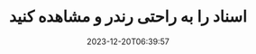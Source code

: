 ---
############################# Static ##########################
layout: "family"
date: 2023-12-20T06:39:57
draft: false

product: "Viewer"
product_tag: "viewer"

############################# Head ############################
head_title: "API رندر و مشاهده اسناد | SDK نمایش اسناد در محل و سرویس آنلاین"
head_description: "رندر و مشاهده فایل های Word، PDF، Excel، Powerpoint یا Image به راحتی و رایگان"

############################# Header ##########################
title: "اسناد را به راحتی رندر و مشاهده کنید"
description: |
  SDK قدرتمند نمایش اسناد برای رندر کردن انواع فایل‌ها به PDF، HTML و تصویر.

  اسناد را از منابع مختلف بارگیری کنید، از جمله فایل ها، جریان ها، URL ها، سرورهای FTP، Amazon S3، Azure Blob Storage و موارد دیگر.

  صفحات HTML پاسخگو ایجاد کنید، از فایل های PDF خروجی محافظت کنید و صفحات آنها را مجددا مرتب کنید، صفحات را بچرخانید، یادداشت ها و نظرات را در صورت نیاز ارائه دهید.

############################# Platforms ############################
supported_platforms:
  enable: true  
  head_title: "پلتفرم خود را انتخاب کنید"
  title: "پلتفرم های پشتیبانی شده"
  description: "کتابخانه GroupDocs.Viewer از سیستم عامل ها و چارچوب های زیر پشتیبانی می کند"
  details_link_title: "بیشتر بدانید"
  items:
    # supported_platforms loop
    - title: ".NET"
      description: "GroupDocs.Viewer for .NET"
      color: "blue"
      tag: "net"
      link: "/viewer/net/"
      features_link: "https://docs.groupdocs.com/viewer/net/system-requirements/"
      features:
        # features loop
        - content: ".NET Framework 4.6.2+  <br>  .NET Core 3.1  <br>  .NET 6+"
          rows: "3"
        # features loop
        - content: "Windows, Linux"
          rows: "1"
        # features loop
        - content: "بیش از 180 فرمت فایل"
          rows: "1"
        # features loop
        - content: "بسته UI برای ASP.NET Core"
          rows: "1"
        # features loop
        - content: "ASP.NET WebForms Demo  <br>  ASP.NET MVC Demo  <br>  ASP.NET Core Demo"
          rows: "3"
    
    # supported_platforms loop
    - title: "Java"
      description: "GroupDocs.Viewer for Java"
      color: "red"
      tag: "java"
      link: "/viewer/java/"
      features_link: "https://docs.groupdocs.com/viewer/java/system-requirements/"
      features:
        # features loop
        - content: "J2SE 8.0 (1.8)+"
          rows: "3"
        # features loop
        - content:  "Windows, Linux, macOS"
          rows: "1"       
        # features loop
        - content: "بیش از 180 فرمت فایل"
          rows: "1"
        # features loop
        - content:  "بسته UI برای Spring و Dropwizard"
          rows: "1"
        # features loop
        - content:  "Spring Demo  <br>  Dropwizard demo"
          rows: "3"

    # supported_platforms loop
    - title: "Node.js"
      description: "GroupDocs.Viewer for Node.js"
      color: "green"
      tag: "nodejs-java"
      link: "/viewer/nodejs-java/"
      features_link: "https://docs.groupdocs.com/viewer/nodejs-java/system-requirements/"
      features:
        # features loop
        - content: "Node.js 16+  <br>  and J2SE 8.0 (1.8)+"
          rows: "3"
        # features loop
        - content:  "Windows, Linux, macOS"
          rows: "1"
        # features loop
        - content:  "بیش از 180 فرمت فایل"
          rows: "1"
        # features loop
        - content:  "بسته UI - به زودی"
          rows: "1" 
        # features loop
        - content:  "نسخه ی نمایشی - به زودی"
          rows: "3" 

    # supported_platforms loop
    - title: "Python"
      description: "GroupDocs.Viewer for Python"
      color: "yellow"
      tag: "python-net"
      link: "/viewer/python-net/"
      features_link: "https://docs.groupdocs.com/viewer/python-net/system-requirements/"
      features:
        # features loop
        - content: "Python 3.9+  <br>  and .Net 6+"
          rows: "3"
        # features loop
        - content:  "Windows, Linux, macOS"
          rows: "1"
        # features loop
        - content:  "بیش از 180 فرمت فایل"
          rows: "1"
        # features loop
        - content:  "بسته UI - به زودی"
          rows: "1" 
        # features loop
        - content:  "نسخه ی نمایشی - به زودی"
          rows: "3" 

############################# Features ############################

features:
  enable: true
  title: "مجموعه ویژگی های GroupDocs.Viewer"
  description: "API برای ارائه فایل‌های مختلف به‌عنوان HTML، PDF، PNG و JPEG در برنامه‌ها برای مشاهده آنها بدون نرم‌افزار شخص ثالث."

  items:
    # feature loop
    - icon: "view"
      title: "مشاهده اسناد و تصاویر"
      content: "اسناد را با رندر کردن آنها به صورت فایل های HTML، PDF، PNG و JPEG مشاهده کنید."

    # feature loop
    - icon: "password"
      title: "اسناد ایمن را باز کنید"
      content: "رمز عبور را برای باز کردن اسناد رمزگذاری شده مشخص کنید."

    # feature loop
    - icon: "load"
      title: "فایل ها را از هر کجا بارگیری کنید"
      content: "اسناد را از فایل های مختلف، URL ها، سرورهای FTP، Amazon S3 و موارد دیگر بارگیری کنید."
    
    # feature loop
    - icon: "pages"
      title: "همه یا صفحات خاص را رندر کنید"
      content: "محدوده‌ای از شماره‌های صفحه را برای ارائه مشخص کنید."


############################# Code samples ############################
code_samples:
  enable: true
  title: "نمونه کد GroupDocs.Viewer"
  description: "برخی از موارد از عملیات معمولی GroupDocs.Viewer در C#، Java، TypeScript استفاده می کنند"
  items:
    # code sample loop
    - title: "نحوه رندر فایل های DOCX به PDF"
      content: |
       اسناد DOCX را بدون نصب Microsoft Word یا سایر نرم افزارها به PDF ارائه دهید. به راحتی فایل های DOCX را در برنامه دات نت خود بارگیری و مشاهده کنید، چه یک برنامه وب یا دسکتاپ. در اینجا مثالی از نحوه ارائه یک فایل DOCX به PDF آورده شده است:
      samples:
        - language: "C#"
          color: "blue"
          content: |
            ```csharp {style=abap}   
            // فایل DOCX را برای رندر بارگیری کنید
            using (Viewer viewer = new Viewer("sample.docx"))
            {
              // DOCX را به یک فایل PDF رندر کنید
              PdfViewOptions viewOptions = new PdfViewOptions();
              viewer.View(viewOptions);
            }
            ```
        - language: "Java"
          color: "red"
          content: |
            ```java {style=abap}   
            import com.groupdocs.viewer.Viewer;
            import com.groupdocs.viewer.options.PdfViewOptions;
            // ...
            // فایل DOCX را برای رندر بارگیری کنید
            try (Viewer viewer = new Viewer("sample.docx")) {
                // DOCX را به یک فایل PDF رندر کنید
                PdfViewOptions viewOptions = new PdfViewOptions();
                viewer.view(viewOptions);
            }
            ```
        - language: "TypeScript"
          color: "green"
          content: |
            ```javascript {style=abap}  
            // فایل DOCX را برای رندر بارگیری کنید
            const viewer = new groupdocs.viewer.Viewer("sample.docx")
            
            // DOCX را به یک فایل PDF رندر کنید
            const viewOptions = groupdocs.viewer.PdfViewOptions(output.pdf)
            viewer.view(viewOptions)
            ```

        - language: "Python"
          color: "yellow"
          content: |
            ```python {style=abap} 
            import groupdocs.viewer as gv
            import groupdocs.viewer.options as gvo   
            // فایل DOCX را برای رندر بارگیری کنید
            with gv.Viewer("sample.docx") as viewer:
            
                // DOCX را به یک فایل PDF رندر کنید
                viewOptions = gvo.PdfViewOptions("output.pdf")
                viewer.view(viewOptions)
            ```

############################# Formats ############################
formats:
  enable: true
  title:  "180+ فرمت فایل پشتیبانی می شود"
  description: "GroupDocs.Viewer از عملیات با محبوب ترین پشتیبانی می کند [formats](https://docs.groupdocs.com/viewer/net/supported-document-formats/)"


############################# Metrics ############################

metrics:
  enable: true
  title: "معیارهای عمیق و بینش آماری"
  description: "در تجزیه و تحلیل دقیق ارقام کلیدی ما غوطه ور شوید و معیارهای جامع و بینش آماری را در مورد دستاوردها، تأثیر و رشد ما ارائه دهید."

  items:
    # metrics loop
    - number: "180+"
      title: "فرمت های پشتیبانی شده"
      content: "به راحتی بیش از 180 فرمت فایل از جمله اسناد، تصاویر و نقشه های CAD را بدون دردسر مشاهده کنید. با راه حل جامع مشاهده ما موانع سازگاری را بشکنید و بدون زحمت به فایل های مختلف دسترسی پیدا کنید."
    # metrics loop
    - number: "1.0M"
      title: "دانلودهای NuGet"
      content: "راه حل بسته NuGet ما به یک منبع قابل اعتماد و پذیرفته شده در جامعه توسعه دهندگان تبدیل شده است که یکپارچه سازی یکپارچه و عملکرد ارزشمند را برای پروژه های بی شماری فراهم می کند."

    # metrics loop
    - number: "10+"
      title: "کتابخانه ها"
      content: "محصول ما شامل بیش از 10 کتابخانه است که ویژگی های پیشرفته ای را برای بهینه سازی عملکرد ارائه می دهد. این کتابخانه ها برای برآوردن نیازهای مختلف توسعه با قابلیت های بی نظیر طراحی شده اند."
    
    # metrics loop
    - number: "100+"
      title: "مشتریان خوشحال"
      content: "ارائه خدمات به نمادین ترین مارک ها در سراسر جهان. کشف کنید که چرا صدها نفر GroupDocs.Viewer را دوست دارند! ناوبری بی‌وقفه، همکاری راحت و سهولت استفاده بی‌نظیر را کاوش کنید. همین الان ملحق شوید، همین الان بپیوندید!"


############################# Customers ############################
# logo size X1 => 170:70  X2 => 340 : 140

customers:
  enable: true
  title: "مشتریان خوشحال ما"
  description: "کتابخانه های GroupDocs توسط برندهای مشهور و برجسته جهانی در سراسر جهان به کار گرفته می شوند."

  items:
    # customers loop
    - title: "BenQ Corporation"
      logo: "benq"
    # customers loop
    - title: "Nasdaq Stock Market"
      logo: "nasdaq"
    # customers loop
    - title: "AT&T Inc."
      logo: "att"
    # customers loop
    - title: "AstraZeneca"
      logo: "astrazeneca"
    # customers loop
    - title: "Central Bank of Argentina"
      logo: "argentinacentralbank"
    # customers loop
    - title: "Roche Holding AG"
      logo: "roche"
    # customers loop
    - title: "Capita"
      logo: "capita"
    # customers loop
    - title: "Axa S.A."
      logo: "axa"
    # customers loop
    - title: "Instructure Inc."
      logo: "instructure"
     # customers loop
    - title: "Wipro"
      logo: "wipro"



############################# Actions ############################

actions:
  enable: true
  title: "برای شروع آماده اید؟"
  description: "ویژگی های GroupDocs.Viewer را به صورت رایگان امتحان کنید یا درخواست مجوز کنید"

  items:
    #  loop
    - title: ".NET"
      link: "/viewer/net/"
      color: "blue"
        #  loop
    - title: "Java"
      link: "/viewer/java/"
      color: "red"
        #  loop
    - title: "Node.js"
      link: "/viewer/nodejs-java/"
      color: "green"
        #  loop
    - title: "Python"
      link: "/viewer/python-net/"
      color: "yellow"

############################# Faq ############################

faq:
  enable: true
  title: "سوالات و نگرانی های رایج"
  description: "پاسخ سوالات متداول را در بخش سوالات متداول ما بیابید تا به سرعت سوالات و نگرانی های خود را برطرف کنید."

  items:
    #  loop
    - question: "آیا می توانم محصولات GroupDocs را قبل از خرید ارزیابی کنم؟"
      answer: |
        آره! همه محصولات GroupDocs دارای یک نسخه ارزیابی بدون ریسک هستند. ما قویاً توسعه دهندگان را تشویق می کنیم تا قبل از خرید API های ما را دانلود و امتحان کنند تا مطمئن شوند که نیازهای شما را 100٪ برآورده می کنند.
    #  loop
    - question: "آیا GroupDocs نمایش محصول را انجام می دهد؟"
      answer: |
        خیر، تمرکز ما بر روی API های خود و ساختن کاربردی ترین و پایدارترین محصولات ممکن است. ما آزمایش‌های کاملاً کاربردی و رایگان را در قالب یک [license](https://purchase.groupdocs.com/temporary-license/) ارائه می‌کنیم تا بتوانید خودتان محصول را آزمایش کنید.
    #  loop
    - question: "از کجا می توانم محصول را دانلود کنم؟"
      answer: |
        همه محصولات برای دانلود از [releases](https://releases.groupdocs.com) در دسترس هستند. ما نسخه های فیزیکی نرم افزار خود را از طریق پست ارسال نمی کنیم.    
    #  loop
    - question: "آیا مجوزهای برنامه‌نویس GroupDocs برای هر کاربر یا هر کاربر نام‌گذاری شده است؟"
      answer: |
        مجوزهای توسعه دهنده GroupDocs برای هر کاربر است، نه برای هر کاربر نامگذاری شده. ما می دانیم که اعضای یک تیم برنامه نویسی ممکن است در طول زمان تغییر کنند و اینکه هر بار که اتفاق می افتد به روز رسانی مجوز عملی نیست.
    #  loop
    - question: "آیا فقط برای توسعه دهندگان فعال نیاز به مجوز داریم؟ به عنوان مثال، ما یک تیم متشکل از دو توسعه دهنده داریم که روی شیفت A کار می کنند و یک تیم دوم متشکل از دو توسعه دهنده در شیفت B کار می کنند ... در این شرایط، آیا به دو یا چهار مجوز نیاز داریم؟"
      answer: |
        همه توسعه دهندگانی که روی پروژه کار می کنند نیاز به مجوز دارند. در این شرایط، GroupDocs تیم شما را چهار عضو می بیند (حتی اگر آنها در زمان های مختلف کار می کنند).

############################# Cloud ############################

cloud_links:
  enable: true
  title: "APIهای کم کد GroupDocs.Viewer"
  description: "با REST API مبتنی بر ابر ما، مشاهده سند یا تصویر را در هر نوع برنامه‌ای تسریع کنید"

  items:
    #  loop
    - icon: "groupdocs_viewer-for-curl"
      title: "GroupDocs.Viewer Cloud for cURL"
      link: "https://products.groupdocs.cloud/viewer/curl"
      content: "از CURL RESTful document viewer API استفاده کنید تا مایکروسافت آفیس، پی دی اف، و فرمت های مختلف فایل استاندارد دیگر را به طور موثر در برنامه های خود رندر و نمایش دهید."

    #  loop
    - icon: "groupdocs_viewer-for-net"
      title: "GroupDocs.Viewer Cloud for .NET"
      link: "https://products.groupdocs.cloud/viewer/net"
      content: "با Cloud SDK برای دات‌نت، قابلیت‌های مشاهده اسناد را در برنامه‌های NET افزایش دهید. اسناد را به صورت یکپارچه در قالب‌های HTML، PDF یا تصویر مشاهده کنید."
    #  loop
    - icon: "groupdocs_viewer-for-java"
      title: "GroupDocs.Viewer Cloud for Java"
      link: "https://products.groupdocs.cloud/viewer/java"
      content: "با استفاده از یک Document Viewer SDK برای جاوا، قابلیت‌های پیشرفته ارائه اسناد را در برنامه‌های جاوا خود ادغام کنید."

############################# Apps ############################

app_links:
  enable: true
  title: "برنامه های GroupDocs.Viewer NoCode"
  description: "برنامه آنلاین که به شما امکان می دهد 180 فرمت فایل محبوب را در مرورگر مشاهده کنید"

  items:
    #  loop
    - icon: "groupdocs_viewer-app"
      title: "GroupDocs.Viewer Total"
      link: "https://products.groupdocs.app/viewer/total"
      content: "برای مشاهده بیش از 180 فرمت فایل مستقیماً از مرورگر وب دلخواه خود، یک برنامه آنلاین رایگان کاوش کنید."

    #  loop
    - icon: "groupdocs_words-app"
      title:  "GroupDocs.Viewer DOCX"
      link: "https://products.groupdocs.app/viewer/docx"
      content: "ابزار مبتنی بر وب برای مشاهده فایل های Microsoft Word بدون دردسر در دستگاه های مختلف."

    #  loop
    - icon: "groupdocs_pdf-app"
      title:  "GroupDocs.Viewer PDF"
      link: "https://products.groupdocs.app/viewer/pdf"
      content: "باز کردن و مشاهده فایل های PDF به صورت آنلاین با نمایشگر PDF رایگان."
    

---